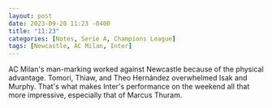 ```yaml
---
layout: post
date: 2023-09-20 11:23 -0400
title: "11:23"
categories: [Notes, Serie A, Champions League]
tags: [Newcastle, AC Milan, Inter]
---
```


AC Milan's man-marking worked against Newcastle because of the physical advantage. Tomori, Thiaw, and Theo Hernández overwhelmed Isak and Murphy. That's what makes Inter's performance on the weekend all that more impressive, especially that of Marcus Thuram.



